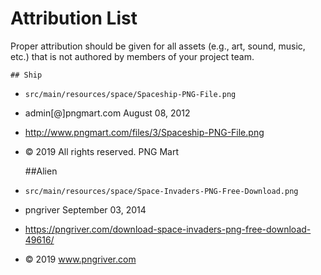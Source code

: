 # Attribution List

Proper attribution should be given for all assets (e.g., art, sound, music, etc.) that is not
authored by members of your project team.

    ## Ship 
* `src/main/resources/space/Spaceship-PNG-File.png`
*   admin[@]pngmart.com  August 08, 2012
* http://www.pngmart.com/files/3/Spaceship-PNG-File.png
* © 2019 All rights reserved. PNG Mart

    ##Alien
 * `src/main/resources/space/Space-Invaders-PNG-Free-Download.png`
 *  pngriver September 03, 2014
 * https://pngriver.com/download-space-invaders-png-free-download-49616/
 * © 2019 www.pngriver.com

    

